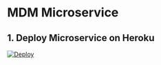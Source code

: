 # MDM Microservice

## 1. Deploy Microservice on Heroku
[![Deploy](https://www.herokucdn.com/deploy/button.svg)](https://heroku.com/deploy?template=https://github.com/DigiPR/digient-mdm)
